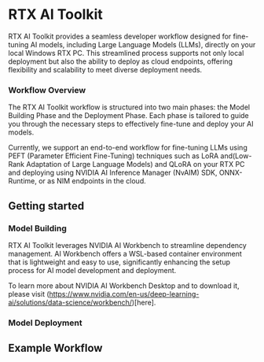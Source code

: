 # RTX AI Toolkit

RTX AI Toolkit provides a seamless developer workflow designed for fine-tuning AI models, including Large Language Models (LLMs), directly on your local Windows RTX PC. This streamlined process supports not only local deployment but also the ability to deploy as cloud endpoints, offering flexibility and scalability to meet diverse deployment needs.

<illustration>

### Workflow Overview

The RTX AI Toolkit workflow is structured into two main phases: the Model Building Phase and the Deployment Phase. Each phase is tailored to guide you through the necessary steps to effectively fine-tune and deploy your AI models.

Currently, we support an end-to-end workflow for fine-tuning LLMs using PEFT (Parameter Efficient Fine-Tuning) techniques such as LoRA and(Low-Rank Adaptation of Large Language Models) and QLoRA on your RTX PC and deploying using NVIDIA AI Inference Manager (NvAIM) SDK, ONNX-Runtime, or as NIM endpoints in the cloud.



## Getting started


### Model Building
RTX AI Toolkit leverages NVIDIA AI Workbench  to streamline dependency management. AI Workbench offers a WSL-based container environment that is lightweight and easy to use, significantly enhancing the setup process for AI model development and deployment.

To learn more about NVIDIA AI Workbench Desktop and to download it, please visit (https://www.nvidia.com/en-us/deep-learning-ai/solutions/data-science/workbench/)[here].

### Model Deployment




## Example Workflow

